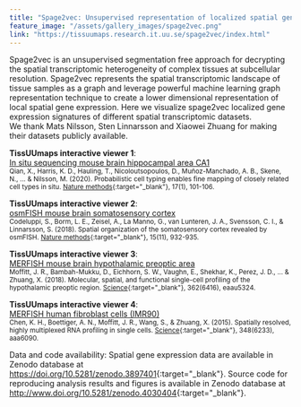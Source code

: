 ```yaml
---
title: "Spage2vec: Unsupervised representation of localized spatial gene expression signatures"
feature_image: "/assets/gallery_images/spage2vec.png"
link: "https://tissuumaps.research.it.uu.se/spage2vec/index.html"
---
```


Spage2vec is an unsupervised segmentation free approach for decrypting the spatial transcriptomic heterogeneity of complex tissues at subcellular resolution. Spage2vec represents the spatial transcriptomic landscape of tissue samples as a graph and leverage powerful machine learning graph representation technique to create a lower dimensional representation of local spatial gene expression. Here we visualize spage2vec localized gene expression signatures of different spatial transcriptomic datasets. \
We thank Mats Nilsson, Sten Linnarsson and Xiaowei Zhuang for making their datasets publicly available.

**TissUUmaps interactive viewer 1**: \
<a href='https://tissuumaps.dckube.scilifelab.se/demo/Spage2vec_ISS_Qian_et_al.tmap' target="_blank" class="button">In situ sequencing mouse brain hippocampal area CA1</a> \
<small>Qian, X., Harris, K. D., Hauling, T., Nicoloutsopoulos, D., Muñoz-Manchado, A. B., Skene, N., ... & Nilsson, M. (2020). Probabilistic cell typing enables fine mapping of closely related cell types in situ. [Nature methods](https://doi.org/10.1038/s41592-019-0631-4){:target="_blank"}, 17(1), 101-106.</small>

**TissUUmaps interactive viewer 2**: \
<a href='https://tissuumaps.dckube.scilifelab.se/demo/Spage2vec_osmFISH_Codeluppi_et_al.tmap' target="_blank" class="button">osmFISH mouse brain somatosensory cortex</a> \
<small>Codeluppi, S., Borm, L. E., Zeisel, A., La Manno, G., van Lunteren, J. A., Svensson, C. I., & Linnarsson, S. (2018). Spatial organization of the somatosensory cortex revealed by osmFISH. [Nature methods](https://doi.org/10.1038/s41592-018-0175-z){:target="_blank"}, 15(11), 932-935.</small>

**TissUUmaps interactive viewer 3**: \
<a href='https://tissuumaps.dckube.scilifelab.se/demo/Spage2vec_MERFISH_Moffitt_et_al.tmap' target="_blank" class="button">MERFISH mouse brain hypothalamic preoptic area</a> \
<small>Moffitt, J. R., Bambah-Mukku, D., Eichhorn, S. W., Vaughn, E., Shekhar, K., Perez, J. D., ... & Zhuang, X. (2018). Molecular, spatial, and functional single-cell profiling of the hypothalamic preoptic region. [Science](https://doi.org/10.1126/science.aau5324){:target="_blank"}, 362(6416), eaau5324.</small>

**TissUUmaps interactive viewer 4**: \
<a href='https://tissuumaps.dckube.scilifelab.se/demo/Spage2vec_MERFISH_Chen_et_al_2015.tmap' target="_blank" class="button">MERFISH human fibroblast cells (IMR90)</a> \
<small>Chen, K. H., Boettiger, A. N., Moffitt, J. R., Wang, S., & Zhuang, X. (2015). Spatially resolved, highly multiplexed RNA profiling in single cells. [Science](https://doi.org/10.1126/science.aaa6090){:target="_blank"}, 348(6233), aaa6090.</small>

Data and code availability: Spatial gene expression data are available in Zenodo database at <https://doi.org/10.5281/zenodo.3897401>{:target="_blank"}.
Source code for reproducing analysis results and figures is available in Zenodo database at <http://www.doi.org/10.5281/zenodo.4030404>{:target="_blank"}.